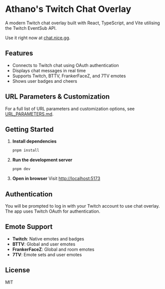 # Athano's Twitch Chat Overlay

A modern Twitch chat overlay built with React, TypeScript, and Vite utilising the Twitch EventSub API.

Use it right now at [chat.nice.gg](https://chat.nice.gg/).

## Features

- Connects to Twitch chat using OAuth authentication
- Displays chat messages in real time
- Supports Twitch, BTTV, FrankerFaceZ, and 7TV emotes
- Shows user badges and cheers

## URL Parameters & Customization

For a full list of URL parameters and customization options, see [URL_PARAMETERS.md](./URL_PARAMETERS.md).

## Getting Started

1. **Install dependencies**
   ```bash
   pnpm install
   ```
2. **Run the development server**
   ```bash
   pnpm dev
   ```
3. **Open in browser**
   Visit [http://localhost:5173](http://localhost:5173)

## Authentication

You will be prompted to log in with your Twitch account to use chat overlay. The app uses Twitch OAuth for authentication.

## Emote Support

- **Twitch**: Native emotes and badges
- **BTTV**: Global and user emotes
- **FrankerFaceZ**: Global and room emotes
- **7TV**: Emote sets and user emotes

## License

MIT
